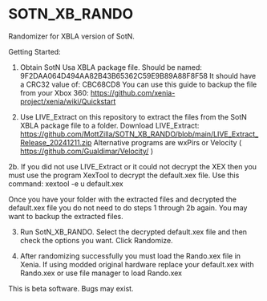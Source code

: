 # SOTN_XB_RANDO
Randomizer for XBLA version of SotN.

Getting Started:
1. Obtain SotN Usa XBLA package file. Should be named: 9F2DAA064D494AA82B43B65362C59E9B89A88F8F58
It should have a CRC32 value of: CBC68CD8
You can use this guide to backup the file from your Xbox 360: https://github.com/xenia-project/xenia/wiki/Quickstart

2. Use LIVE_Extract on this repository to extract the files from the SotN XBLA package file to a folder. Download LIVE_Extract: https://github.com/MottZilla/SOTN_XB_RANDO/blob/main/LIVE_Extract_Release_20241211.zip
 Alternative programs are wxPirs or Velocity ( https://github.com/Gualdimar/Velocity/ )

2b. If you did not use LIVE_Extract or it could not decrypt the XEX then you must use the program XexTool to decrypt the default.xex file. Use this command:
xextool -e u default.xex

Once you have your folder with the extracted files and decrypted the default.xex file you do not need to do steps 1 through 2b again. You may want to backup the extracted files.

3. Run SotN_XB_RANDO. Select the decrypted default.xex file and then check the options you want. Click Randomize. 

4. After randomizing successfully you must load the Rando.xex file in Xenia. If using modded original hardware replace your default.xex with Rando.xex or use file manager to load Rando.xex

This is beta software. Bugs may exist.
